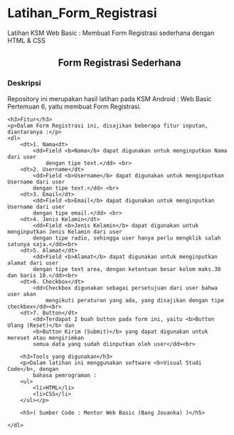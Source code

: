 # Latihan_Form_Registrasi
Latihan KSM Web Basic : Membuat Form Registrasi sederhana dengan HTML &amp; CSS

<html lang="en">
<head>
    <meta charset="UTF-8">
    <meta name="viewport" content="width=device-width, initial-scale=1.0">
    <title>Read Me</title>
</head>
<body>
    <h2 style="text-align: center;"><b>Form Registrasi Sederhana</b></h2>
    <h3>Deskripsi</h3>
    <p>Repository ini merupakan hasil latihan pada KSM Android : Web Basic 
        Pertemuan 6, yaitu membuat Form Registrasi.
    </p>

    <h3>Fitur</h3>
    <p>Dalam Form Registrasi ini, disajikan beberapa fitur inputan, diantaranya :</p>
    <dl>
        <dt>1. Nama<dt>
            <dd>Field <b>Nama</b> dapat digunakan untuk menginputkan Nama dari user 
                dengan tipe text.</dd> <br>
        <dt>2. Username</dt>
            <dd>Field <b>Username</b> dapat digunakan untuk menginputkan Username dari user
            dengan tipe text.</dd> <br>
        <dt>3. Email</dt>
            <dd>Field <b>Email</b> dapat digunakan untuk menginputkan Username dari user
            dengan tipe email.</dd> <br>
        <dt>4. Jenis Kelamin</dt>
            <dd>Field <b>Jenis Kelamin</b> dapat digunakan untuk menginputkan Jenis Kelamin dari user
            dengan tipe radio, sehingga user hanya perlu mengklik salah satunya saja.</dd><br>
        <dt>5. Alamat</dt>
            <dd>Field <b>Alamat</b> dapat digunakan untuk menginputkan alamat dari user
            dengan tipe text area, dengan ketentuan besar kolom maks.30 dan baris 10.</dd><br>
        <dt>6. Checkbox</dt>
            <dd>Checkbox digunakan sebagai persetujuan dari user bahwa user akan
                mengikuti peraturan yang ada, yang disajikan dengan tipe checkbox</dd><br>
        <dt>7. Button</dt>
            <dd>Terdapat 2 buah button pada form ini, yaitu <b>Button Ulang (Reset)</b> dan 
            <b>Button Kirim (Submit)</b> yang dapat digunakan untuk mereset atau mengirimkan 
            semua data yang sudah diinputkan oleh user</dd><br>

        <h3>Tools yang digunakan</h3>
        <p>Dalam latihan ini menggunakan software <b>Visual Studi Code</b>, dengan
            bahasa pemrograman :
        <ul>
            <li>HTML</li>
            <li>CSS</li>
        </ul></p>
        
        <h5>( Sumber Code : Mentor Web Basic (Bang Jovanka) )</h5>

    </dl>
</body>
</html>
